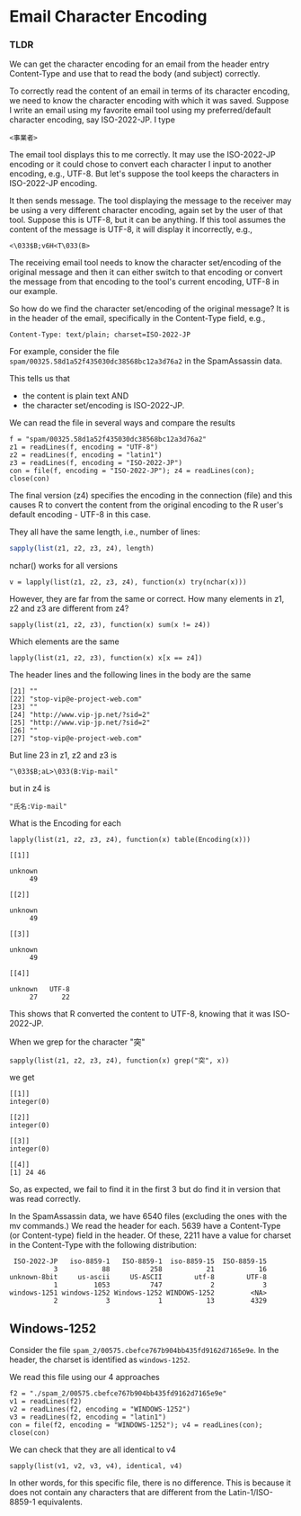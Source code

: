 # Email Character Encoding

### TLDR
We can get the character encoding for an email from the header entry Content-Type 
and use that to read the body (and subject) correctly.



To correctly read the content of an email in terms of its character encoding, 
we need to know the character encoding with which it was saved.
Suppose I write an email using my favorite email tool
using my preferred/default character encoding, say ISO-2022-JP.
I type
```
<事業者>
```
The email tool displays this to me correctly. 
It may use the ISO-2022-JP encoding or it could chose to convert each character
I input to another encoding, e.g., UTF-8.
But let's suppose the tool keeps the characters in ISO-2022-JP encoding.

It then sends message. The tool displaying the message to the receiver 
may be using a very different character encoding, again set by the user of that tool.
Suppose this is UTF-8, but it can be anything. 
If this tool assumes the content of the message is UTF-8, it will display it incorrectly, e.g.,
```
<\033$B;v6H<T\033(B>
```

The receiving email tool needs to know the character set/encoding of
the original message and then it can either switch to that encoding
or convert the message from that encoding to the tool's current encoding,
UTF-8 in our example.


So how do we find the character set/encoding of the original message?
It is in the header of the email, specifically in the Content-Type field, e.g.,
```
Content-Type: text/plain; charset=ISO-2022-JP
```

For example, consider the file `spam/00325.58d1a52f435030dc38568bc12a3d76a2` in the
SpamAssassin data.


This tells us that 
+ the content is plain text AND
+ the character set/encoding is ISO-2022-JP.


We can read the file in several ways and compare the results
```{r}
f = "spam/00325.58d1a52f435030dc38568bc12a3d76a2"
z1 = readLines(f, encoding = "UTF-8")
z2 = readLines(f, encoding = "latin1")
z3 = readLines(f, encoding = "ISO-2022-JP")
con = file(f, encoding = "ISO-2022-JP"); z4 = readLines(con); close(con)
```
The final version (z4) specifies the encoding in the connection
(file) and this causes R to convert the content from the original encoding
to the R user's  default encoding - UTF-8 in this case.


They all have the same length, i.e., number of lines:
```r
sapply(list(z1, z2, z3, z4), length)
```

nchar() works for all versions
```{r}
v = lapply(list(z1, z2, z3, z4), function(x) try(nchar(x)))
```

However, they are far from the same or correct.
How many elements in z1, z2 and z3 are different from z4?
```{r}
sapply(list(z1, z2, z3), function(x) sum(x != z4))
```

Which elements are the same
```{r}
lapply(list(z1, z2, z3), function(x) x[x == z4])
```

The header lines and the following lines in the body are the same
```
[21] ""                                                                                              
[22] "stop-vip@e-project-web.com"                                                                    
[23] ""                                                                                              
[24] "http://www.vip-jp.net/?sid=2"                                                                  
[25] "http://www.vip-jp.net/?sid=2"                                                                  
[26] ""                                                                                              
[27] "stop-vip@e-project-web.com"                                                                    
```

But line 23 in z1, z2 and z3 is
```
"\033$B;aL>\033(B:Vip-mail"
```
but in z4 is
```
"氏名:Vip-mail"
```

What is the Encoding for each 

```
lapply(list(z1, z2, z3, z4), function(x) table(Encoding(x)))
```
```
[[1]]

unknown 
     49 

[[2]]

unknown 
     49 

[[3]]

unknown 
     49 

[[4]]

unknown   UTF-8 
     27      22 
```
This shows that R converted the content to UTF-8, knowing that it was
ISO-2022-JP.

When we grep for the character "突" 
```
sapply(list(z1, z2, z3, z4), function(x) grep("突", x))
```
we get 
```
[[1]]
integer(0)

[[2]]
integer(0)

[[3]]
integer(0)

[[4]]
[1] 24 46
```
So, as expected, we fail to find it in the first 3 but do find it in version
that was read correctly.




In the SpamAssassin data, we have 6540 files (excluding the ones with the mv commands.)
We read the header for each.  5639 have a Content-Type (or Content-type) field in the header.
Of these, 2211 have a value for charset in the Content-Type
with the following distribution:
```
 ISO-2022-JP   iso-8859-1   ISO-8859-1  iso-8859-15  ISO-8859-15 
           3           88          258           21           16 
unknown-8bit     us-ascii     US-ASCII        utf-8        UTF-8 
           1         1053          747            2            3 
windows-1251 windows-1252 Windows-1252 WINDOWS-1252         <NA> 
           2            3            1           13         4329 
```



## Windows-1252

Consider the file `spam_2/00575.cbefce767b904bb435fd9162d7165e9e`.
In the header, the charset is identified as `windows-1252`.

We read this file using our 4 approaches
```
f2 = "./spam_2/00575.cbefce767b904bb435fd9162d7165e9e"    
v1 = readLines(f2)
v2 = readLines(f2, encoding = "WINDOWS-1252")
v3 = readLines(f2, encoding = "latin1")
con = file(f2, encoding = "WINDOWS-1252"); v4 = readLines(con); close(con)
```

We can check that they are all identical to v4
```
sapply(list(v1, v2, v3, v4), identical, v4)
```
In other words, for this specific file, there is no difference.
This is because it does not contain any characters that are different
from the Latin-1/ISO-8859-1 equivalents.
